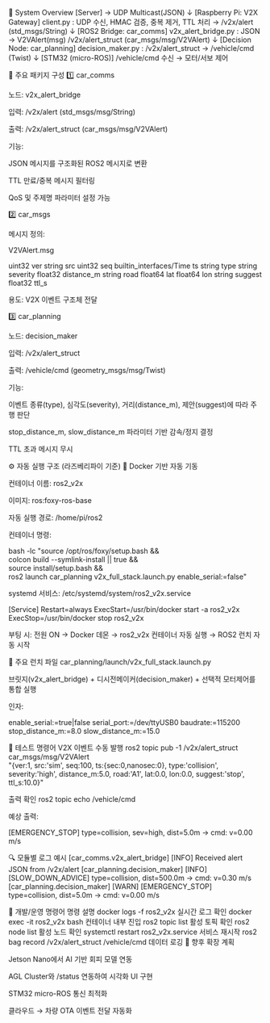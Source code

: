 📡 System Overview
[Server] → UDP Multicast(JSON)
    ↓
[Raspberry Pi: V2X Gateway]
    client.py : UDP 수신, HMAC 검증, 중복 제거, TTL 처리
    → /v2x/alert (std_msgs/String)
    ↓
[ROS2 Bridge: car_comms]
    v2x_alert_bridge.py : JSON → V2VAlert(msg)
    /v2x/alert_struct (car_msgs/msg/V2VAlert)
    ↓
[Decision Node: car_planning]
    decision_maker.py : /v2x/alert_struct → /vehicle/cmd (Twist)
    ↓
[STM32 (micro-ROS)]
    /vehicle/cmd 수신 → 모터/서보 제어

🧩 주요 패키지 구성
1️⃣ car_comms

노드: v2x_alert_bridge

입력: /v2x/alert (std_msgs/msg/String)

출력: /v2x/alert_struct (car_msgs/msg/V2VAlert)

기능:

JSON 메시지를 구조화된 ROS2 메시지로 변환

TTL 만료/중복 메시지 필터링

QoS 및 주제명 파라미터 설정 가능

2️⃣ car_msgs

메시지 정의:

V2VAlert.msg

uint32 ver
string src
uint32 seq
builtin_interfaces/Time ts
string type
string severity
float32 distance_m
string road
float64 lat
float64 lon
string suggest
float32 ttl_s


용도: V2X 이벤트 구조체 전달

3️⃣ car_planning

노드: decision_maker

입력: /v2x/alert_struct

출력: /vehicle/cmd (geometry_msgs/msg/Twist)

기능:

이벤트 종류(type), 심각도(severity), 거리(distance_m), 제안(suggest)에 따라 주행 판단

stop_distance_m, slow_distance_m 파라미터 기반 감속/정지 결정

TTL 초과 메시지 무시

⚙️ 자동 실행 구조 (라즈베리파이 기준)
🐳 Docker 기반 자동 기동

컨테이너 이름: ros2_v2x

이미지: ros:foxy-ros-base

자동 실행 경로: /home/pi/ros2

컨테이너 명령:

bash -lc "source /opt/ros/foxy/setup.bash && \
          colcon build --symlink-install || true && \
          source install/setup.bash && \
          ros2 launch car_planning v2x_full_stack.launch.py enable_serial:=false"


systemd 서비스: /etc/systemd/system/ros2_v2x.service

[Service]
Restart=always
ExecStart=/usr/bin/docker start -a ros2_v2x
ExecStop=/usr/bin/docker stop ros2_v2x


부팅 시:
전원 ON → Docker 데몬 → ros2_v2x 컨테이너 자동 실행 → ROS2 런치 자동 시작

🧠 주요 런치 파일
car_planning/launch/v2x_full_stack.launch.py

브릿지(v2x_alert_bridge) + 디시전메이커(decision_maker) + 선택적 모터제어를 통합 실행

인자:

enable_serial:=true|false
serial_port:=/dev/ttyUSB0
baudrate:=115200
stop_distance_m:=8.0
slow_distance_m:=15.0

🧪 테스트 명령어
V2X 이벤트 수동 발행
ros2 topic pub -1 /v2x/alert_struct car_msgs/msg/V2VAlert \
"{ver:1, src:'sim', seq:100, ts:{sec:0,nanosec:0}, type:'collision', severity:'high', distance_m:5.0, road:'A1', lat:0.0, lon:0.0, suggest:'stop', ttl_s:10.0}"

출력 확인
ros2 topic echo /vehicle/cmd


예상 출력:

[EMERGENCY_STOP] type=collision, sev=high, dist=5.0m → cmd: v=0.00 m/s

🔍 모듈별 로그 예시
[car_comms.v2x_alert_bridge] [INFO] Received alert JSON from /v2x/alert
[car_planning.decision_maker] [INFO] [SLOW_DOWN_ADVICE] type=collision, dist=500.0m → cmd: v=0.30 m/s
[car_planning.decision_maker] [WARN] [EMERGENCY_STOP] type=collision, dist=5.0m → cmd: v=0.00 m/s

🧰 개발/운영 명령어
명령	설명
docker logs -f ros2_v2x	실시간 로그 확인
docker exec -it ros2_v2x bash	컨테이너 내부 진입
ros2 topic list	활성 토픽 확인
ros2 node list	활성 노드 확인
systemctl restart ros2_v2x.service	서비스 재시작
ros2 bag record /v2x/alert_struct /vehicle/cmd	데이터 로깅
🧩 향후 확장 계획

Jetson Nano에서 AI 기반 회피 모델 연동

AGL Cluster와 /status 연동하여 시각화 UI 구현

STM32 micro-ROS 통신 최적화

클라우드 → 차량 OTA 이벤트 전달 자동화
